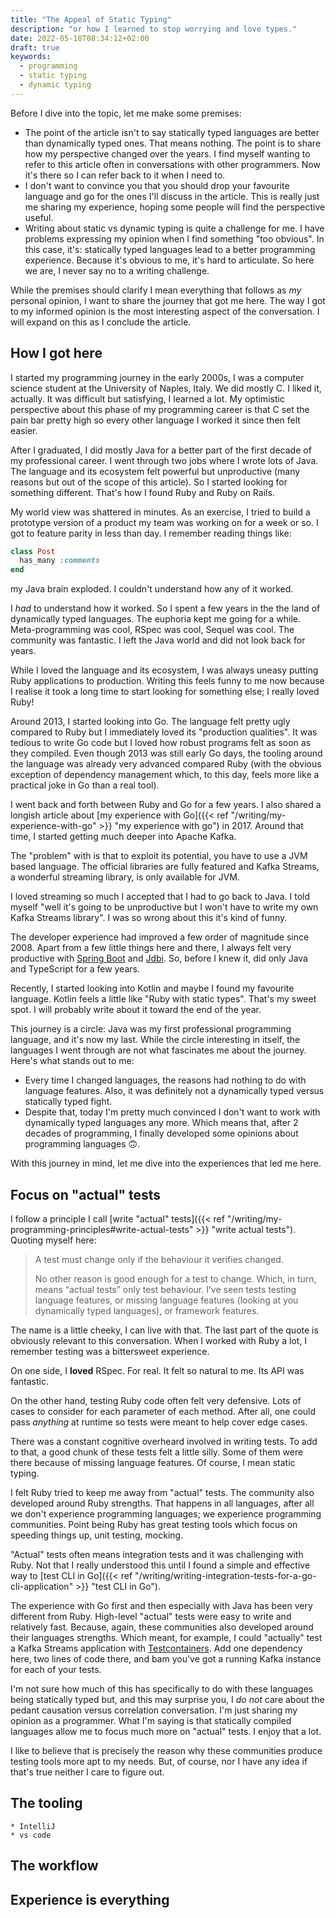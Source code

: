 ```yaml
---
title: "The Appeal of Static Typing"
description: "or how I learned to stop worrying and love types."
date: 2022-05-18T08:34:12+02:00
draft: true
keywords:
  - programming
  - static typing
  - dynamic typing
---
```


Before I dive into the topic, let me make some premises:

- The point of the article isn't to say statically typed languages are better
  than dynamically typed ones. That means nothing. The point is to share how my
  perspective changed over the years. I find myself wanting to refer to this
  article often in conversations with other programmers. Now it's there so I can
  refer back to it when I need to.
- I don't want to convince you that you should drop your favourite language and
  go for the ones I'll discuss in the article. This is really just me sharing my
  experience, hoping some people will find the perspective useful.
- Writing about static vs dynamic typing is quite a challenge for me. I have
  problems expressing my opinion when I find something "too obvious". In this
  case, it's: statically typed languages lead to a better programming
  experience. Because it's obvious to me, it's hard to articulate. So here we
  are, I never say no to a writing challenge.

While the premises should clarify I mean everything that follows as _my_
personal opinion, I want to share the journey that got me here. The way I got to
my informed opinion is the most interesting aspect of the conversation. I will
expand on this as I conclude the article.

## How I got here

I started my programming journey in the early 2000s, I was a computer science
student at the University of Naples, Italy. We did mostly C. I liked it,
actually. It was difficult but satisfying, I learned a lot. My optimistic
perspective about this phase of my programming career is that C set the pain bar
pretty high so every other language I worked it since then felt easier.

After I graduated, I did mostly Java for a better part of the first decade of my
professional career. I went through two jobs where I wrote lots of Java. The
language and its ecosystem felt powerful but unproductive (many reasons but out
of the scope of this article). So I started looking for something different.
That's how I found Ruby and Ruby on Rails.

My world view was shattered in minutes. As an exercise, I tried to build a
prototype version of a product my team was working on for a week or so. I got to
feature parity in less than day. I remember reading things like:

```ruby
class Post
  has_many :comments
end
```

my Java brain exploded. I couldn't understand how any of it worked.

I _had_ to understand how it worked. So I spent a few years in the the land of
dynamically typed languages. The euphoria kept me going for a while.
Meta-programming was cool, RSpec was cool, Sequel was cool. The community was
fantastic. I left the Java world and did not look back for years.

While I loved the language and its ecosystem, I was always uneasy putting Ruby
applications to production. Writing this feels funny to me now because I realise
it took a long time to start looking for something else; I really loved Ruby!

Around 2013, I started looking into Go. The language felt pretty ugly compared
to Ruby but I immediately loved its "production qualities". It was tedious to
write Go code but I loved how robust programs felt as soon as they compiled.
Even though 2013 was still early Go days, the tooling around the language was
already very advanced compared Ruby (with the obvious exception of dependency
management which, to this day, feels more like a practical joke in Go than a
real tool).

I went back and forth between Ruby and Go for a few years. I also shared a
longish article about [my experience with Go]({{< ref
"/writing/my-experience-with-go" >}} "my experience with go") in 2017. Around
that time, I started getting much deeper into Apache Kafka.

The "problem" with is that to exploit its potential, you have to use a JVM based
language. The official libraries are fully featured and Kafka Streams, a
wonderful streaming library, is only available for JVM.

I loved streaming so much I accepted that I had to go back to Java. I told
myself "well it's going to be unproductive but I won't have to write my own
Kafka Streams library". I was so wrong about this it's kind of funny.

The developer experience had improved a few order of magnitude since 2008. Apart
from a few little things here and there, I always felt very productive with
[Spring Boot](https://spring.io/projects/spring-boot) and
[Jdbi](https://jdbi.org/). So, before I knew it, did only Java and TypeScript
for a few years.

Recently, I started looking into Kotlin and maybe I found my favourite language.
Kotlin feels a little like "Ruby with static types". That's my sweet spot. I
will probably write about it toward the end of the year.

This journey is a circle: Java was my first professional programming language,
and it's now my last. While the circle interesting in itself, the languages I
went through are not what fascinates me about the journey. Here's what stands
out to me:

- Every time I changed languages, the reasons had nothing to do with language
  features. Also, it was definitely not a dynamically typed versus statically
  typed fight.
- Despite that, today I'm pretty much convinced I don't want to work with
  dynamically typed languages any more. Which means that, after 2 decades of
  programming, I finally developed some opinions about programming languages 🙃.

With this journey in mind, let me dive into the experiences that led me here.

## Focus on "actual" tests

I follow a principle I call [write "actual" tests]({{< ref
"/writing/my-programming-principles#write-actual-tests" >}} "write actual
tests"). Quoting myself here:

> A test must change only if the behaviour it verifies changed.
>
> No other reason is good enough for a test to change. Which, in turn, means
> “actual tests” only test behaviour. I’ve seen tests testing language features,
> or missing language features (looking at you dynamically typed languages), or
> framework features.

The name is a little cheeky, I can live with that. The last part of the quote is
obviously relevant to this conversation. When I worked with Ruby a lot, I
remember testing was a bittersweet experience.

On one side, I **loved** RSpec. For real. It felt so natural to me. Its API was
fantastic.

On the other hand, testing Ruby code often felt very defensive. Lots of cases to
consider for each parameter of each method. After all, one could pass _anything_
at runtime so tests were meant to help cover edge cases.

There was a constant cognitive overheard involved in writing tests. To add to
that, a good chunk of these tests felt a little silly. Some of them were there
because of missing language features. Of course, I mean static typing.

I felt Ruby tried to keep me away from "actual" tests. The community also
developed around Ruby strengths. That happens in all languages, after all we
don't experience programming languages; we experience programming communities.
Point being Ruby has great testing tools which focus on speeding things up, unit
testing, mocking.

"Actual" tests often means integration tests and it was challenging with Ruby.
Not that I really understood this until I found a simple and effective way to
 [test CLI in Go]({{< ref
"/writing/writing-integration-tests-for-a-go-cli-application" >}} "test CLI in
Go").

The experience with Go first and then especially with Java has been very
different from Ruby. High-level "actual" tests were easy to write and relatively
fast. Because, again, these communities also developed around their languages
strengths. Which meant, for example, I could "actually" test a Kafka Streams
application with [Testcontainers](https://www.testcontainers.org/). Add one
dependency here, two lines of code there, and bam you've got a running Kafka
instance for each of your tests.

I'm not sure how much of this has specifically to do with these languages being
statically typed but, and this may surprise you, I _do not_ care about the
pedant causation versus correlation conversation. I'm just sharing my opinion as
a programmer. What I'm saying is that statically compiled languages allow me to
focus much more on "actual" tests. I enjoy that a lot.

I like to believe that is precisely the reason why these communities produce
testing tools more apt to my needs. But, of course, nor I have any idea if
that's true neither I care to figure out.

## The tooling

    * IntelliJ
    * vs code

## The workflow


## Experience is everything
